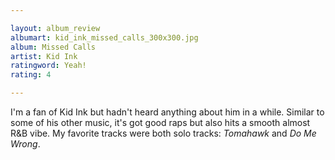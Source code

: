 ```yaml
---

layout: album_review
albumart: kid_ink_missed_calls_300x300.jpg
album: Missed Calls
artist: Kid Ink
ratingword: Yeah!
rating: 4

---
```


I'm a fan of Kid Ink but hadn't heard anything about him in a while. Similar to some of his other music, it's got good raps but also hits a smooth almost R&amp;B vibe. My favorite tracks were both solo tracks: *Tomahawk* and *Do Me Wrong*.
